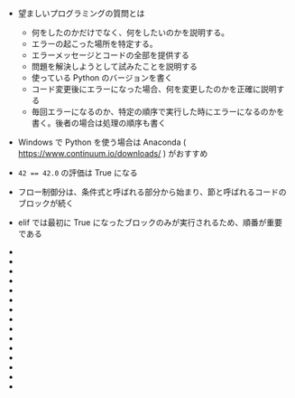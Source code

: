 - 望ましいプログラミングの質問とは
  - 何をしたのかだけでなく、何をしたいのかを説明する。
  - エラーの起こった場所を特定する。
  - エラーメッセージとコードの全部を提供する
  - 問題を解決しようとして試みたことを説明する
  - 使っている Python のバージョンを書く
  - コード変更後にエラーになった場合、何を変更したのかを正確に説明する
  - 毎回エラーになるのか、特定の順序で実行した時にエラーになるのかを書く。後者の場合は処理の順序も書く

- Windows で Python を使う場合は Anaconda ( https://www.continuum.io/downloads/ ) がおすすめ

- `42 == 42.0` の評価は True になる

- フロー制御分は、条件式と呼ばれる部分から始まり、節と呼ばれるコードのブロックが続く

- elif では最初に True になったブロックのみが実行されるため、順番が重要である

- 

- 

- 

- 

- 

- 

- 

- 

- 

- 

- 

- 

- 

- 

- 


